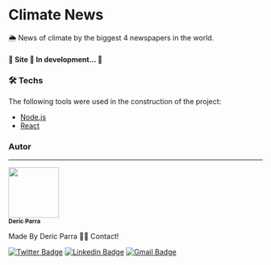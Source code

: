 # Climate News

🌦 News of climate by the biggest 4 newspapers in the world.

<h4> 
	🚧 Site 🚀 In development...  🚧
</h4>



### 🛠 Techs

The following tools were used in the construction of the project:

- [Node.js](https://nodejs.org/en/)
- [React](https://pt-br.reactjs.org/)



### Autor
---

<a href="https://www.linkedin.com/in/deric-parra/">
 <img src="https://avatars.githubusercontent.com/u/47975655?v=4" width="100px;" alt=""/>
 <br />
 <sub><b>Deric Parra</b></sub></a> <a href="https://www.linkedin.com/in/deric-parra/"></a>


Made By Deric Parra 👋🏽 Contact!

[![Twitter Badge](https://img.shields.io/badge/-@ParraDeric-1ca0f1?style=flat-square&labelColor=1ca0f1&logo=twitter&logoColor=white&link=https://twitter.com/ParraDeric)](https://twitter.com/ParraDeric) [![Linkedin Badge](https://img.shields.io/badge/-Deric-blue?style=flat-square&logo=Linkedin&logoColor=white&link=https://www.linkedin.com/in/deric-parra/)](https://www.linkedin.com/in/deric-parra/) 
[![Gmail Badge](https://img.shields.io/badge/-parradeko@gmail.com-c14438?style=flat-square&logo=Gmail&logoColor=white&link=mailto:parradeko@gmail.com)](mailto:parradeko@gmail.com)
